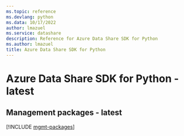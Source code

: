 ```yaml
---
ms.topic: reference
ms.devlang: python
ms.data: 10/17/2022
author: lmazuel
ms.service: datashare
description: Reference for Azure Data Share SDK for Python
ms.author: lmazuel
title: Azure Data Share SDK for Python
---
```

# Azure Data Share SDK for Python - latest

## Management packages - latest
[!INCLUDE [mgmt-packages](data-share-mgmt-index.md)]